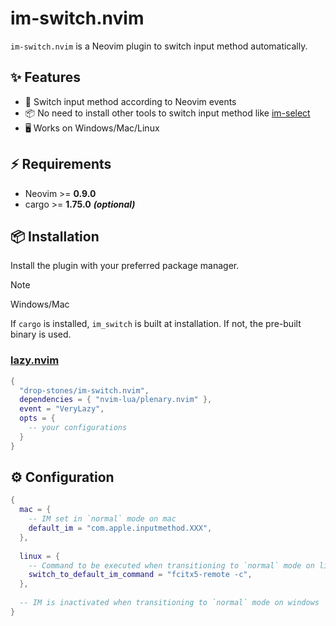 # im-switch.nvim

`im-switch.nvim` is a Neovim plugin to switch input method automatically.

## ✨ Features

- 🔄 Switch input method according to Neovim events
- 📦 No need to install other tools to switch input method like [im-select](https://github.com/daipeihust/im-select)
- 🖥️  Works on Windows/Mac/Linux

## ⚡️ Requirements

- Neovim >= **0.9.0**
- cargo >= **1.75.0** **_(optional)_**

## 📦 Installation

Install the plugin with your preferred package manager.

> [!NOTE]
> Windows/Mac
>
>   If `cargo` is installed, `im_switch` is built at installation.
>   If not, the pre-built binary is used.

### [lazy.nvim](https://github.com/folke/lazy.nvim)

```lua
{
  "drop-stones/im-switch.nvim",
  dependencies = { "nvim-lua/plenary.nvim" },
  event = "VeryLazy",
  opts = {
    -- your configurations
  }
}
```

## ⚙️  Configuration

```lua
{
  mac = {
    -- IM set in `normal` mode on mac
    default_im = "com.apple.inputmethod.XXX",
  },
  
  linux = {
    -- Command to be executed when transitioning to `normal` mode on linux
    switch_to_default_im_command = "fcitx5-remote -c",
  },
  
  -- IM is inactivated when transitioning to `normal` mode on windows
}
```
